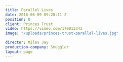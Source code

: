 ```yaml
---
title: Parallel Lives
date: 2016-06-09 09:28:11 Z
position: 0
client: Princes Trust
video: https://vimeo.com/170013343
image: "/uploads/princes-trust-parallel-lives.jpg"

director: Miles Jay
production-company: Smuggler
layout: page
---
```


